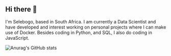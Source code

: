 ## Hi there 👋

I'm Selebogo, based in South Africa. I am currently a Data Scientist and have developed and interest working on personal projects where I can make use of Docker. Besides coding in Python, and SQL, I also do coding in JavaScript.

![Anurag's GitHub stats](https://github-readme-stats.vercel.app/api?username=scmosoeu&show_icons=true&theme=tokyonight)

